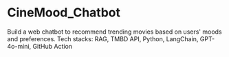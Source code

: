 # CineMood_Chatbot
Build a web chatbot to recommend trending movies based on users' moods and preferences. Tech stacks: RAG, TMBD API, Python, LangChain, GPT-4o-mini, GitHub Action
